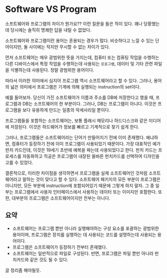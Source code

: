# Software VS Program

소프트웨어와 프로그램의 차이가 뭔가요?? 이런 질문을 들은 적이 있다. 꽤나 당황했는데 당시에는 솔직히 명쾌한 답을 내릴 수 없었다.

소프트웨어와 프로그램이란 용어는 혼용되는 경우가 많다. 비슷하다고 느낄 수 있는 단어이지만, 둘 사이에는 작지만 무시할 수 없는 차이가 있다.

먼저 소프트웨어는 매우 광범위한 뜻을 가지는데, 컴퓨터 또는 컴퓨팅 작업을 수행하는 다른 디바이스에서 특정 작업을 수행하는데 사용되는 `프로그램`, 데이터 및 기타 관련 파일을 식별하는데 사용된다. 정말 광범위한 용어이다. 

따라서 이러한 의미에서 심지어 프로그램 역시 소프트웨어라고 할 수 있다. 그러나, 용어의 넓은 의미에서 프로그램은 기계에 의해 실행되는 instruction의 set이다.

예를 들어보자. 당신이 가진 소프트웨어가 이름과 주소를 DB에 저장한다고 했을 때, 프로그램과 DB는 소프트웨어의 한 부분이다. 그러나, DB는 프로그램이 아니다. 이것은 프로그램을 보다 유용하게 만드는 일종의 악세사리일 뿐이다.

프로그램들을 포함하는 소프트웨어는, 보통 플래시 메모리나 하드디스크와 같은 미디어에 저장된다. 이것은 하드웨어가 정보를 빠르고 기계적으로 찾기 쉽게 한다.

그러나, 프로그램들은 소프트웨어라는 단어가 만들어지기 전에 이미 존재했다. 왜냐하면, 컴퓨터가 등장하기 전에 이미 프로그램이 사용되었기 때문이다. 가장 대표적인 예가 펀치 카드인데, 이것은 19세기 초반에 예복을 짜는데 사용되었다고 한다. 펀치 카드는 프로세스를 자동화하고 직공은 프로그램이 내장된 올바른 펀치카드를 선택하여 디자인을 고를 수 있었다.

결론적으로, 이러한 차이점을 생각하면서 프로그램을 실제 소프트웨어인 것처럼 소프트웨어라고 말하는 것이 맞다고 할 수 있다. 소프트웨어 패키지의 모든 부분이 프로그램은 아니지만, 모든 부분에 instruction에 포함되어있기 때문에 그렇게 하지 말자. 그 중 일부는 프로그램에서 사용자 인터페이스에서 사용하는 데이터 또는 이미지만 포함한다. 또한, 대부분의 프로그램은 소프트웨어이지만 전부는 아니다.

## 요약

* 소프트웨어는 프로그램 뿐만 아니라 실행해야하는 구성 요소를 포괄하는 광범위한 용어이며, 프로그램은 장치를 실행하는 데 사용되는 코드를 설명하는데 사용되는 용어이다.
* 프로그램은 소프트웨어가 등장하기 전부터 존재했다.
* 소프트웨어는 일반적으로 파일로 구성된다. 반면, 프로그램은 파일 뿐만 아니라 펀치카드와 같은 것도 될 수 있다.

글 정리좀 해야될듯.

